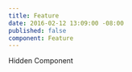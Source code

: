 ```yaml
---
title: Feature
date: 2016-02-12 13:09:00 -08:00
published: false
component: Feature
---
```


Hidden Component